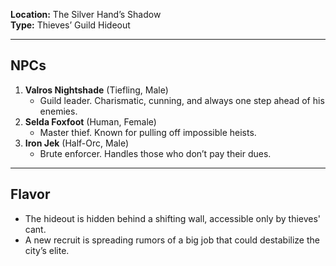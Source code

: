 **Location:** The Silver Hand’s Shadow  
**Type:** Thieves’ Guild Hideout

---

## NPCs

1. **Valros Nightshade** (Tiefling, Male)
    - Guild leader. Charismatic, cunning, and always one step ahead of his enemies.
2. **Selda Foxfoot** (Human, Female)
    - Master thief. Known for pulling off impossible heists.
3. **Iron Jek** (Half-Orc, Male)
    - Brute enforcer. Handles those who don’t pay their dues.

---

## Flavor

- The hideout is hidden behind a shifting wall, accessible only by thieves' cant.
- A new recruit is spreading rumors of a big job that could destabilize the city’s elite.